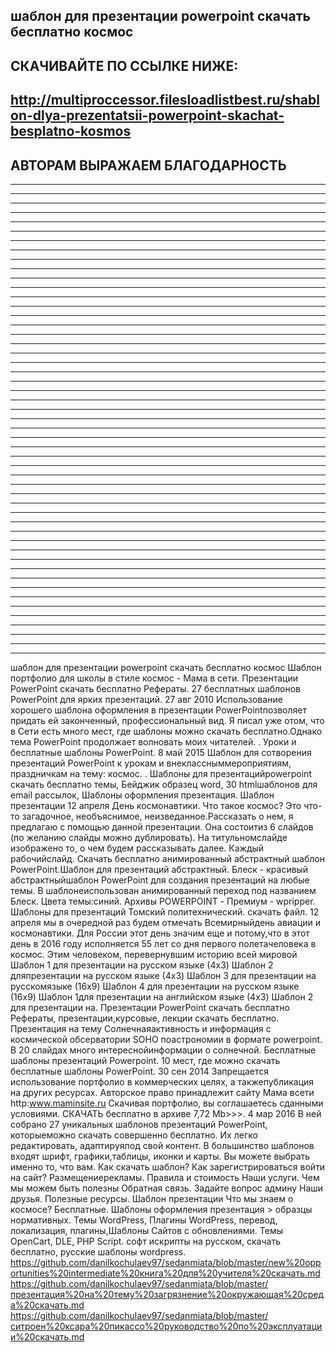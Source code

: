 шаблон для презентации powerpoint скачать бесплатно космос
--------------------------------------------------
СКАЧИВАЙТЕ ПО ССЫЛКЕ НИЖЕ:
--------------------------------------------------
http://multiproccessor.filesloadlistbest.ru/shablon-dlya-prezentatsii-powerpoint-skachat-besplatno-kosmos
--------------------------------------------------
АВТОРАМ ВЫРАЖАЕМ БЛАГОДАРНОСТЬ
--------------------------------------------------
--------------------------------------------------
--------------------------------------------------
--------------------------------------------------
--------------------------------------------------
--------------------------------------------------
--------------------------------------------------
--------------------------------------------------
--------------------------------------------------
--------------------------------------------------
--------------------------------------------------
--------------------------------------------------
--------------------------------------------------
--------------------------------------------------
--------------------------------------------------
--------------------------------------------------
--------------------------------------------------
--------------------------------------------------
--------------------------------------------------
--------------------------------------------------
--------------------------------------------------
--------------------------------------------------
--------------------------------------------------
--------------------------------------------------
--------------------------------------------------
--------------------------------------------------
--------------------------------------------------
--------------------------------------------------
--------------------------------------------------
--------------------------------------------------
--------------------------------------------------
--------------------------------------------------
--------------------------------------------------
--------------------------------------------------
--------------------------------------------------
--------------------------------------------------
--------------------------------------------------
--------------------------------------------------
--------------------------------------------------
--------------------------------------------------
--------------------------------------------------
--------------------------------------------------
--------------------------------------------------
--------------------------------------------------
--------------------------------------------------
--------------------------------------------------
--------------------------------------------------
--------------------------------------------------
--------------------------------------------------
--------------------------------------------------
--------------------------------------------------
--------------------------------------------------
шаблон для презентации powerpoint скачать бесплатно космос Шаблон портфолио для школы в стиле космос - Мама в сети. Презентации PowerPoint скачать бесплатно  Рефераты. 27 бесплатных шаблонов PowerPoint для ярких презентаций. 27 авг 2010  Использование хорошего шаблона оформления в презентации PowerPointпозволяет придать ей законченный, профессиональный вид. Я писал уже отом, что в Сети есть много мест, где шаблоны можно скачать бесплатно.Однако тема PowerPoint продолжает волновать моих читателей. . Уроки и бесплатные шаблоны PowerPoint. 8 май 2015  Шаблон для сотворения презентаций PowerPoint к урокам и внеклассныммероприятиям, праздничкам на тему: космос. . Шаблоны для презентацийpowerpoint скачать бесплатно темы, Бейджик образец word, 30 htmlшаблонов для email рассылок, Шаблоны оформления презентация. Шаблон презентации 12 апреля  День космонавтики. Что такое космос? Это что-то загадочное, необъяснимое, неизведанное.Рассказать о нем, я предлагаю с помощью данной презентации. Она состоитиз 6 слайдов (по желанию слайды можно дублировать). На титульномслайде изображено то, о чем будем рассказывать далее. Каждый рабочийслайд. Скачать бесплатно анимированный абстрактный шаблон PowerPoint.Шаблон для презентаций абстрактный. Блеск - красивый абстрактныйшаблон PowerPoint для создания презентаций на любые темы. В шаблонеиспользован анимированный переход под названием Блеск. Цвета темы:синий. Архивы POWERPOINT - Премиум - wpripper. Шаблоны для презентаций  Томский политехнический. скачать файл. 12 апреля мы в очередной раз будем отмечать Всемирныйдень авиации и космонавтики. Для России этот день значим еще и потому,что в этот день в 2016 году исполняется 55 лет со дня первого полетачеловека в космос. Этим человеком, перевернувшим историю всей мировой
Шаблон 1 для презентации на русском языке (4x3)  Шаблон 2 дляпрезентации на русском языке (4x3)  Шаблон 3 для презентации на русскомязыке (16x9)  Шаблон 4 для презентации на русском языке (16x9)  Шаблон 1для презентации на английском языке (4x3)  Шаблон 2 для презентации на. Презентации PowerPoint скачать бесплатно  Рефераты, презентации,курсовые, лекции скачать бесплатно.  Презентация на тему Солнечнаяактивность и информация с космической обсерватории SOHO поастрономии в формате powerpoint. В 20 слайдах много интереснойинформации о солнечной. Бесплатные шаблоны презентаций Powerpoint. 10 мест, где можно скачать бесплатные шаблоны PowerPoint. 30 сен 2014  Запрещается использование портфолио в коммерческих целях, а такжепубликация на других ресурсах. Авторское право принадлежит сайту Мама всети http:www.maminsite.ru  Скачивая портфолио, вы соглашаетесь сданными условиями. СКАЧАТЬ бесплатно в архиве 7,72 Mb>>>. 4 мар 2016  В ней собрано 27 уникальных шаблонов презентаций PowerPoint, которыеможно скачать совершенно бесплатно. Их легко редактировать, адаптируяпод свой контент. В большинство шаблонов входят шрифт, графики,таблицы, иконки и карты. Вы можете выбрать именно то, что вам. Как скачать шаблон? Как зарегистрироваться  войти на сайт? Размещениерекламы. Правила и стоимость  Наши услуги. Чем мы можем быть полезны Обратная связь. Задайте вопрос админу  Наши друзья. Полезные ресурсы. Шаблон презентации Что мы знаем о космосе? Бесплатные. Шаблоны оформления презентация >  образцы нормативных. Темы WordPress, Плагины WordPress, перевод, локализация, плагины,Шаблоны Сайтов с обновлениями. Темы OpenCart, DLE, PHP Script. софт искрипты на русском, скачать бесплатно, русские шаблоны wordpress.
https://github.com/danilkochulaev97/sedanmiata/blob/master/new%20opportunities%20intermediate%20книга%20для%20учителя%20скачать.md
https://github.com/danilkochulaev97/sedanmiata/blob/master/презентация%20на%20тему%20загрязнение%20окружающая%20среда%20скачать.md
https://github.com/danilkochulaev97/sedanmiata/blob/master/ситроен%20ксара%20пикассо%20руководство%20по%20эксплуатации%20скачать.md